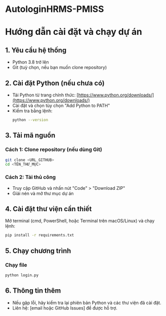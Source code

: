 # AutologinHRMS-PMISS
# Hướng dẫn cài đặt và chạy dự án

## 1. Yêu cầu hệ thống
- Python 3.8 trở lên
- Git (tuỳ chọn, nếu bạn muốn clone repository)

## 2. Cài đặt Python (nếu chưa có)
- Tải Python từ trang chính thức: [https://www.python.org/downloads/](https://www.python.org/downloads/)
- Cài đặt và chọn tùy chọn "Add Python to PATH"
- Kiểm tra bằng lệnh:
  ```sh
  python --version
  ```

## 3. Tải mã nguồn
### Cách 1: Clone repository (nếu dùng Git)
```sh
git clone <URL_GITHUB>
cd <TÊN_THƯ_MỤC>
```
### Cách 2: Tải thủ công
- Truy cập GitHub và nhấn nút "Code" > "Download ZIP"
- Giải nén và mở thư mục dự án

## 4. Cài đặt thư viện cần thiết
Mở terminal (cmd, PowerShell, hoặc Terminal trên macOS/Linux) và chạy lệnh:
```sh
pip install -r requirements.txt
```

## 5. Chạy chương trình
### Chạy file
```sh
python login.py 
```

## 6. Thông tin thêm
- Nếu gặp lỗi, hãy kiểm tra lại phiên bản Python và các thư viện đã cài đặt.
- Liên hệ: [email hoặc GitHub Issues] để được hỗ trợ.

